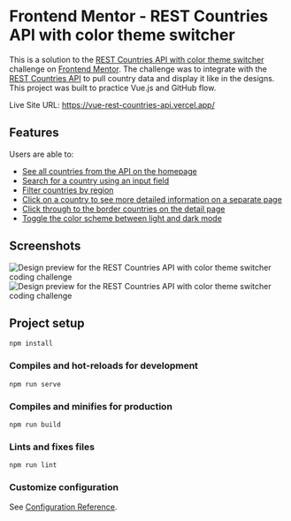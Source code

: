 # Frontend Mentor - REST Countries API with color theme switcher

This is a solution to the [REST Countries API with color theme switcher](https://www.frontendmentor.io/challenges/rest-countries-api-with-color-theme-switcher-5cacc469fec04111f7b848ca) challenge on [Frontend Mentor](https://www.frontendmentor.io). The challenge was to integrate with the [REST Countries API](https://restcountries.eu/) to pull country data and display it like in the designs. This project was built to practice Vue.js and GitHub flow.

Live Site URL: https://vue-rest-countries-api.vercel.app/


## Features

Users are able to:
- [See all countries from the API on the homepage](https://github.com/mateuszdomagala/vue-rest-countries-api/issues/4)
- [Search for a country using an input field](https://github.com/mateuszdomagala/vue-rest-countries-api/issues/5)
- [Filter countries by region](https://github.com/mateuszdomagala/vue-rest-countries-api/issues/6)
- [Click on a country to see more detailed information on a separate page](https://github.com/mateuszdomagala/vue-rest-countries-api/issues/7)
- [Click through to the border countries on the detail page](https://github.com/mateuszdomagala/vue-rest-countries-api/issues/11)
- [Toggle the color scheme between light and dark mode](https://github.com/mateuszdomagala/vue-rest-countries-api/issues/8)

## Screenshots

![Design preview for the REST Countries API with color theme switcher coding challenge](https://user-images.githubusercontent.com/13559625/128726074-e98ca7f7-2b60-401f-bdfb-8139ae24df13.png)
![Design preview for the REST Countries API with color theme switcher coding challenge](https://user-images.githubusercontent.com/13559625/128726152-16bd4db5-4480-4ccd-8ea8-6e01c5693527.png)

## Project setup
```
npm install
```

### Compiles and hot-reloads for development
```
npm run serve
```

### Compiles and minifies for production
```
npm run build
```

### Lints and fixes files
```
npm run lint
```

### Customize configuration
See [Configuration Reference](https://cli.vuejs.org/config/).
